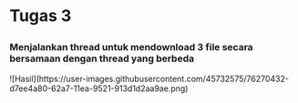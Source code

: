 <h1>Tugas 3</p>

<h3>Menjalankan thread untuk mendownload 3 file secara bersamaan dengan thread yang berbeda</h3>
![Hasil](https://user-images.githubusercontent.com/45732575/76270432-d7ee4a80-62a7-11ea-9521-913d1d2aa9ae.png)
